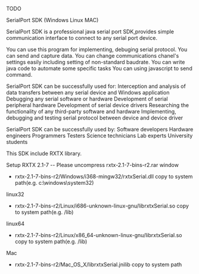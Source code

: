 TODO

SerialPort SDK (Windows Linux MAC)

SerialPort SDK is a professional java serial port SDK,provides simple communication interface to connect to any serial port device.

You can use this program for implementing, debuging serial protocol. 
You can send and capture data. 
You can change communications chanel's settings easily including setting of non-standard baudrate.
You can write java code to automate some specific tasks
You can using javascript to send command.


SerialPort SDK can be successfully used for:
Interception and analysis of data transfers between any serial device and Windows application
Debugging any serial software or hardware
Development of serial peripheral hardware
Development of serial device drivers
Researching the functionality of any third-party software and hardware
Implementing, debugging and testing serial protocol between device and device driver

SerialPort SDK can be successfully used by:
Software developers
Hardware engineers
Programmers
Testers
Science technicians
Lab experts
University students

This SDK include RXTX library.

Setup
RXTX 2.1-7
-- Please uncompress rxtx-2.1-7-bins-r2.rar
window
- rxtx-2.1-7-bins-r2/Windows/i368-mingw32/rxtxSerial.dll copy to system path(e.g. c:\windows\system32\)

linux32
- rxtx-2.1-7-bins-r2/Linux/i686-unknown-linux-gnu/librxtxSerial.so copy to system path(e.g. /lib)

linux64
- rxtx-2.1-7-bins-r2/Linux/x86_64-unknown-linux-gnu/librxtxSerial.so copy to system path(e.g. /lib) 

Mac
- rxtx-2.1-7-bins-r2/Mac_OS_X/librxtxSerial.jnilib copy to system path



